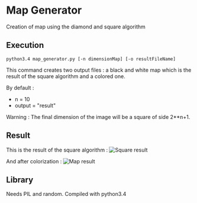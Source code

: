 # Map Generator
Creation of map using the diamond and square algorithm

## Execution
```
python3.4 map_generator.py [-n dimensionMap] [-o resultFileName]
```
This command creates two output files : a black and white map which is the result of the square algorithm and a colored one.  

By default :
  - n = 10
  - output = "result"

Warning : The final dimension of the image will be a square of side 2**n+1.

## Result
This is the result of the square algorithm :
![Square result](https://.github.com/images/result_diamond_square.png)

And after colorization :
![Map result](https://.github.com/images/result_map.png)

## Library
Needs PIL and random. Compiled with python3.4
